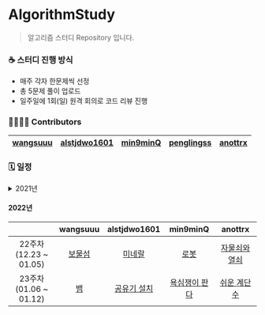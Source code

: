 # AlgorithmStudy
> 알고리즘 스터디 Repository 입니다.

### ☕ 스터디 진행 방식
- 매주 각자 한문제씩 선정
- 총 5문제 풀이 업로드
- 일주일에 1회(일) 원격 회의로 코드 리뷰 진행
 
### 👨‍👩‍👧‍👦 Contributors
| [wangsuuu](https://github.com/wangsuuu) | [alstjdwo1601](https://github.com/alstjdwo1601) | [min9minQ](https://github.com/min9minQ) | [penglingss](https://github.com/penglingss) | [anottrx](https://github.com/anottrx)|
|:-------------------:|:-------------------:|:-------------------:|:-------------------:|:-------------------:|

### 🗓 일정 

<details>
<summary>2021년</summary>
<div markdown="1">       

| |wangsuuu|alstjdwo1601|min9minQ|penglingss|anottrx|
| :-: | :-: | :-: | :-: | :-: | :-: |
| 1주차<br>(07.25 ~ 07.31) | [음계](https://www.acmicpc.net/problem/2920) | [문자열](https://www.acmicpc.net/problem/1120)    | [괄호](https://www.acmicpc.net/problem/9012) |  [단어 정렬](https://www.acmicpc.net/problem/1181) | [덩치](https://www.acmicpc.net/problem/7568) |
| 2주차<br>(08.01 ~ 08.07) | [제로](https://www.acmicpc.net/problem/10773) | [병든 나이트](https://www.acmicpc.net/problem/1783) | [개미](https://www.acmicpc.net/problem/10158) |  [타겟 넘버](https://programmers.co.kr/learn/courses/30/lessons/43165) | [요세푸스 문제 0](https://www.acmicpc.net/problem/11866) |
| 3주차<br>(08.08 ~ 08.14) | [기능 개발](https://programmers.co.kr/learn/courses/30/lessons/42586) | [다리를 지나는 트럭](https://programmers.co.kr/learn/courses/30/lessons/42583) | [나무 탈출](https://www.acmicpc.net/problem/15900) | [바이러스](https://www.acmicpc.net/problem/2606) | [패션왕 신해빈](https://www.acmicpc.net/problem/9375) |
| 4주차<br>(08.15 ~ 08.21) | [줄 세우기](https://www.acmicpc.net/problem/2605) | [경비원](https://www.acmicpc.net/problem/2564) | [빙고](https://www.acmicpc.net/problem/2578) | [창고 다각형](https://www.acmicpc.net/problem/2304) | [수열](https://www.acmicpc.net/problem/2559) |
| 5주차<br>(08.22 ~ 08.28) | [수 이어가기](https://www.acmicpc.net/problem/2635) | [종이자르기](https://www.acmicpc.net/problem/2628) | [딱지놀이](https://www.acmicpc.net/problem/14696) | [주사위 쌓기](https://www.acmicpc.net/problem/2116) | [직사각형](https://www.acmicpc.net/problem/2527) |
| 6주차<br>(08.29 ~ 09.04) | [최소비용 구하기](https://www.acmicpc.net/problem/1916) | [랜선 자르기](https://www.acmicpc.net/problem/1654) | [스타트와 링크](https://www.acmicpc.net/problem/14889) | [거리두기 확인하기](https://programmers.co.kr/learn/courses/30/lessons/81302) | [아기 상어](https://www.acmicpc.net/problem/16236) |
| 7주차<br>(09.05 ~ 09.11) | [사탕 게임](https://www.acmicpc.net/problem/3085) | [구명보트](https://programmers.co.kr/learn/courses/30/lessons/42885) | [등수 매기기](https://www.acmicpc.net/problem/2012) | [메뉴 리뉴얼](https://programmers.co.kr/learn/courses/30/lessons/72411) | [순위 검색](https://programmers.co.kr/learn/courses/30/lessons/72412) |
| 8주차<br>(09.12 ~ 09.18) | [가장 큰 수](https://programmers.co.kr/learn/courses/30/lessons/42746) | [조이스틱](https://programmers.co.kr/learn/courses/30/lessons/42860) | [큰 수 만들기](https://programmers.co.kr/learn/courses/30/lessons/42883) | [5주차_모음사전](https://programmers.co.kr/learn/courses/30/lessons/84512) | [소수 찾기](https://programmers.co.kr/learn/courses/30/lessons/42839) |
| 9주차<br>(09.19 ~ 09.25) | [단지번호붙이기](https://www.acmicpc.net/problem/2667) | [뉴스 클러스터링](https://programmers.co.kr/learn/courses/30/lessons/17677) | [뱀과 사다리 게임](https://www.acmicpc.net/problem/16928)| [나무 자르기](https://www.acmicpc.net/problem/2805) | [정수 삼각형](https://programmers.co.kr/learn/courses/30/lessons/43105) |
| 10주차<br>(09.26 ~ 10.02) | [연구소](https://www.acmicpc.net/problem/14502) |[수식 최대화](https://programmers.co.kr/learn/courses/30/lessons/67257) | [크리보드](https://www.acmicpc.net/problem/11058) | [징검다리 건너기](https://programmers.co.kr/learn/courses/30/lessons/64062) | [숨바꼭질](https://www.acmicpc.net/problem/1697) |
| 11주차<br>(10.03 ~ 10.09) | [Fly me to the Alpha Centauri](https://www.acmicpc.net/problem/1011) | [게임 맵 최단거리](https://programmers.co.kr/learn/courses/30/lessons/1844) | [소수&팰린드롬](https://www.acmicpc.net/problem/1747) | [계단 오르기](https://www.acmicpc.net/problem/2579) | [벽 부수고 이동하기](https://www.acmicpc.net/problem/2206) |
| 12주차<br>(10.10 ~ 10.16) | [유기농 배추](https://www.acmicpc.net/problem/1012) | [행렬 테두리](https://programmers.co.kr/learn/courses/30/lessons/77485) | [N으로 표현](https://programmers.co.kr/learn/courses/30/lessons/42895) | [트리 순회](https://www.acmicpc.net/problem/1991) | [컨베이어 벨트 위의 로봇](https://www.acmicpc.net/problem/20055) |
| 13주차<br>(10.17 ~ 10.23) | [로봇 청소기](https://www.acmicpc.net/problem/14503) | [괄호 회전하기](https://programmers.co.kr/learn/courses/30/lessons/76502) | [테트로미노](https://www.acmicpc.net/problem/14500) | [불!](https://www.acmicpc.net/problem/4179) | [동전 1](https://www.acmicpc.net/problem/2293) |
| 14주차<br>(10.24 ~ 10.30) | [네트워크](https://programmers.co.kr/learn/courses/30/lessons/43162) | [오픈채팅방](https://programmers.co.kr/learn/courses/30/lessons/42888) | [멀쩡한 사각형](https://programmers.co.kr/learn/courses/30/lessons/62048) | [3주차_퍼즐 조각 채우기](https://programmers.co.kr/learn/courses/30/lessons/84021) | [이중우선순위큐](https://programmers.co.kr/learn/courses/30/lessons/42628) |
| 15주차<br>(10.31 ~ 11.06) | [도시 분할 계획](https://www.acmicpc.net/problem/1647) | [피로도](https://programmers.co.kr/learn/courses/30/lessons/87946) | [인구 이동](https://www.acmicpc.net/problem/16234) | [단어 변환](https://programmers.co.kr/learn/courses/30/lessons/43163) | [주사위 굴리기](https://www.acmicpc.net/problem/14499) |
| 16주차<br>(11.07 ~ 11.13) | [트리의 지름](https://www.acmicpc.net/problem/1967) | [연구소3](https://www.acmicpc.net/problem/17142) | [베스트앨범](https://programmers.co.kr/learn/courses/30/lessons/42579) | [합승 택시 요금](https://programmers.co.kr/learn/courses/30/lessons/72413) | [마법사 상어와 파이어볼](https://www.acmicpc.net/problem/20056) |
| 17주차<br>(11.14 ~ 11.20) | [골드바흐의 추측](https://www.acmicpc.net/problem/9020) | [예상 대진표](https://programmers.co.kr/learn/courses/30/lessons/12985) | [타일 채우기](https://www.acmicpc.net/problem/2133) | [빛의 경로 사이클](https://programmers.co.kr/learn/courses/30/lessons/86052) | [꽃길](https://www.acmicpc.net/problem/14620) |
| 18주차<br>(11.21 ~ 12.01) | [치즈](https://www.acmicpc.net/problem/2636) | [음식물 피하기](https://www.acmicpc.net/problem/1743) | [톱니바퀴](https://www.acmicpc.net/problem/14891) | [전력망을 둘로 나누기](https://programmers.co.kr/learn/courses/30/lessons/86971) | [케빈 베이컨의 6단계 법칙](https://www.acmicpc.net/problem/1389) |
| 19주차<br>(12.02 ~ 12.08) | [최단경로](https://www.acmicpc.net/problem/1753) | [해킹](https://www.acmicpc.net/problem/10282) | [별자리 만들기](https://www.acmicpc.net/problem/4386) | [배달](https://programmers.co.kr/learn/courses/30/lessons/12978) | [플로이드](https://www.acmicpc.net/problem/11404) |
| 20주차<br>(12.09 ~ 12.15) | [운동](https://www.acmicpc.net/problem/1956) | [파티](https://www.acmicpc.net/problem/1238) | [최소비용 구하기2](https://www.acmicpc.net/problem/11779) | [섬 연결하기](https://programmers.co.kr/learn/courses/30/lessons/42861) | [네트워크 복구](https://www.acmicpc.net/problem/2211) |
| 21주차<br>(12.16 ~ 12.22) | [H-Index](https://programmers.co.kr/learn/courses/30/lessons/42747) | [용액](https://www.acmicpc.net/problem/2467) | [1학년](https://www.acmicpc.net/problem/5557) | [광고 삽입](https://programmers.co.kr/learn/courses/30/lessons/72414) | [별 찍기 - 11](https://www.acmicpc.net/problem/2448) |

 </div>
</details>

#### 2022년
| |wangsuuu|alstjdwo1601|min9minQ|anottrx|
| :-: | :-: | :-: | :-: | :-: |
| 22주차<br>(12.23 ~ 01.05) | [보물섬](https://www.acmicpc.net/problem/2589) | [미네랄](https://www.acmicpc.net/problem/2933) | [로봇](https://www.acmicpc.net/problem/1726) | [자물쇠와 열쇠](https://programmers.co.kr/learn/courses/30/lessons/60059) |
| 23주차<br>(01.06 ~ 01.12) | [뱀](https://www.acmicpc.net/problem/3190) | [공유기 설치](https://www.acmicpc.net/problem/2110) | [욕심쟁이 판다](https://www.acmicpc.net/problem/1937) | [쉬운 계단 수](https://www.acmicpc.net/problem/10844) |
